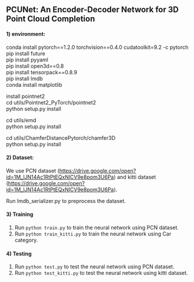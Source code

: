 ## PCUNet: An Encoder-Decoder Network for 3D Point Cloud Completion

#### 1) environment:  
conda install pytorch==1.2.0 torchvision==0.4.0 cudatoolkit=9.2 -c pytorch  
pip install future  
pip install pyyaml  
pip install open3d==0.8  
pip install tensorpack==0.8.9  
pip install lmdb   
conda install matplotlib  

install pointnet2  
cd utils/Pointnet2_PyTorch/pointnet2  
python setup.py install  

cd utils/emd   
python setup.py install   

cd utils/ChamferDistancePytorch/chamfer3D  
python setup.py install 

#### 2) Dataset: 
We use PCN dataset (https://drive.google.com/open?id=1M_lJN14Ac1RtPtEQxNlCV9e8pom3U6Pa) and kitti dataset 
(https://drive.google.com/open?id=1M_lJN14Ac1RtPtEQxNlCV9e8pom3U6Pa). 

Run lmdb_serializer.py to preprocess the dataset.

#### 3) Training
1. Run `python train.py` to train the neural network using PCN dataset.
2. Run `python train_kitti.py` to train the neural network using Car category. 

#### 4) Testing
1. Run `python test.py` to test the neural network using PCN dataset.
2. Run `python test_kitti.py` to test the neural network using kitti dataset. 



